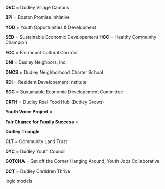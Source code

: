 **DVC** = Dudley Village Campus

**BPI** = Boston Promise Initiative

**YOD** = Youth Opportunities & Development 

**SED** = Sustainable Economic Developement
**HCC** = Healthy Community Champion

**FCC** = Fairmount Cultural Corridor

**DNI** = Dudley Neighbors, Inc.

**DNCS** = Dudley Neighborhood Charter School

**RDI** = Resident Developement Institute

**SDC** = Sustainable Economic Developement Committee

**DRFH** = Dudley Real Food Hub (Dudley Grows)

**Youth Voice Project** = 

**Fair Chance for Family Success** = 

**Dudley Triangle**

**CLT** = Community Land Trust

**DYC** = Dudley Youth Council

**GOTCHA** = Get off the Corner Hanging Around, Youth Jobs Collaborative 

**DCT** = Dudley Chrildren Thrive 


logic models
